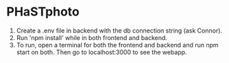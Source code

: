 # PHaSTphoto
1. Create a .env file in backend with the db connection string (ask Connor).
2. Run 'npm install' while in both frontend and backend.
3. To run, open a terminal for both the frontend and backend and run npm start on both. Then go to localhost:3000 to see the webapp.
